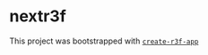 # nextr3f

This project was bootstrapped with [`create-r3f-app`](https://github.com/RenaudROHLINGER/create-r3f-app)